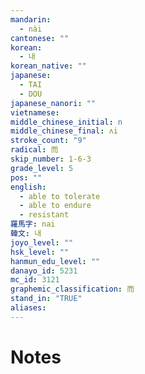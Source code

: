 ```yaml
---
mandarin:
  - nài
cantonese: ""
korean:
  - 내
korean_native: ""
japanese:
  - TAI
  - DOU
japanese_nanori: ""
vietnamese:
middle_chinese_initial: n
middle_chinese_final: ʌi
stroke_count: "9"
radical: 而
skip_number: 1-6-3
grade_level: 5
pos: ""
english:
  - able to tolerate
  - able to endure
  - resistant
羅馬字: nai
韓文: 내
joyo_level: ""
hsk_level: ""
hanmun_edu_level: ""
danayo_id: 5231
mc_id: 3121
graphemic_classification: 而
stand_in: "TRUE"
aliases:
---
```


# Notes
